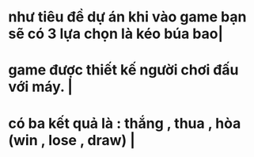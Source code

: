 # như tiêu đề dự án khi vào game bạn sẽ có 3 lựa chọn là kéo búa bao|
# game được thiết kế người chơi đấu với máy.                        |
# có ba kết quả là : thắng , thua , hòa (win , lose , draw)         |
